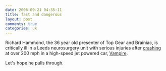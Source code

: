 ```yaml
---
date: 2006-09-21 04:35:11
title: fast and dangerous
layout: post
comments: true
categories: uk
---
```

Richard Hammond, the 36 year old presenter of Top Gear and Brainiac, is
critically ill in a Leeds neurosurgery unit with serious injuries after
[crashing](http://news.bbc.co.uk/1/hi/england/north_yorkshire/5365676.stm)
at over 200 mph in a high-speed jet powered car,
[Vampire](http://www.thule.co.uk/partners/blsr.asp).

Let's hope he pulls through.
